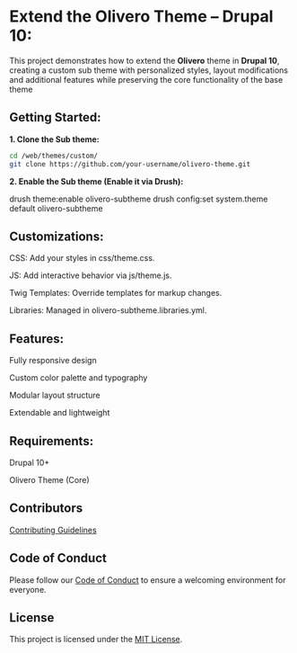 # Extend the Olivero Theme – Drupal 10:

This project demonstrates how to extend the **Olivero** theme in **Drupal 10**, creating a custom sub theme with personalized styles, layout modifications and additional features while preserving the core functionality of the base theme

## Getting Started:

**1. Clone the Sub theme:**

```bash
cd /web/themes/custom/
git clone https://github.com/your-username/olivero-theme.git
```

**2. Enable the Sub theme (Enable it via Drush):**

drush theme:enable olivero-subtheme
drush config:set system.theme default olivero-subtheme


## Customizations:

CSS: Add your styles in css/theme.css.

JS: Add interactive behavior via js/theme.js.

Twig Templates: Override templates for markup changes.

Libraries: Managed in olivero-subtheme.libraries.yml.

## Features:

Fully responsive design

Custom color palette and typography

Modular layout structure

Extendable and lightweight

## Requirements:

Drupal 10+

Olivero Theme (Core)

## Contributors 

[Contributing Guidelines](./CONTRIBUTING.md)

## Code of Conduct 
Please follow our [Code of Conduct](./CODE_OF_CONDUCT.md) to ensure a welcoming environment for everyone.  

## License 
This project is licensed under the [MIT License](./LICENSE).  
